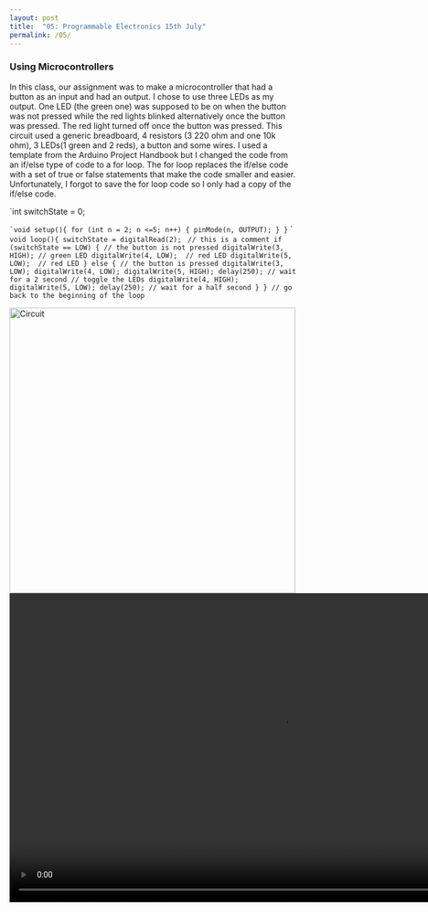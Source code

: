 ```yaml
---
layout: post
title:  "05: Programmable Electronics 15th July"
permalink: /05/
---
```


### Using Microcontrollers

In this class, our assignment was to make a microcontroller that had a button as an input and had an output. I chose to use three LEDs as my output. One LED (the green one) was supposed to be on when the button was not pressed while the red lights blinked alternatively once the button was pressed. The red light turned off once the button was pressed. This circuit used a generic breadboard, 4 resistors (3 220 ohm and one 10k ohm), 3 LEDs(1 green and 2 reds), a button and some wires. I used a template from the Arduino Project Handbook but I changed the code from an if/else type of code to a for loop.  The for loop replaces the if/else code with a set of true or false statements that make the code smaller and easier. Unfortunately, I forgot to save the for loop code so I only had a copy of the if/else code.

`int switchState = 0;

``
`void setup(){
for (int n = 2; n <=5; n++) {
  pinMode(n, OUTPUT);
}
}
``
`
``void loop(){
  switchState = digitalRead(2);
``
``// this is a comment
if (switchState == LOW) {
// the button is not pressed
  digitalWrite(3, HIGH); // green LED
  digitalWrite(4, LOW);  // red LED
  digitalWrite(5, LOW);  // red LED
}
else { // the button is pressed
digitalWrite(3, LOW); digitalWrite(4, LOW);
digitalWrite(5, HIGH);
delay(250); // wait for a 2 second
// toggle the LEDs
digitalWrite(4, HIGH);
digitalWrite(5, LOW);
delay(250); // wait for a half second
}
} // go back to the beginning of the loop``

<img src="circuit.JPG" alt="Circuit" style="height: 500px; max-width: 500%">


<video width="955" height="541" controls>
	<source src="video.MOV" type="video/mp4">


<!-- You can include comments that will not be translated to HTML -->

<!-- You can include links and images in the following format: -->

